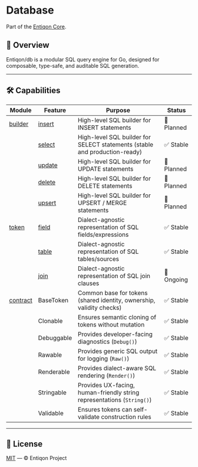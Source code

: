 # Database
Part of the [Entiqon Core](https://github.com/entiqon/entiqon).

## 🌱 Overview
Entiqon/db is a modular SQL query engine for Go, designed for composable, type-safe, and auditable SQL generation.

---

## 🛠 Capabilities

| Module                 | Feature                | Purpose                                                                    | Status     |
|------------------------|------------------------|----------------------------------------------------------------------------|------------|
| [builder](./builder)   | [insert](./builder)    | High-level SQL builder for INSERT statements                               | 📝 Planned |
|                        | [select](./builder)    | High-level SQL builder for SELECT statements (stable and production-ready) | ✅ Stable   |
|                        | [update](./builder)    | High-level SQL builder for UPDATE statements                               | 📝 Planned |
|                        | [delete](./builder)    | High-level SQL builder for DELETE statements                               | 📝 Planned |
|                        | [upsert](./builder)    | High-level SQL builder for UPSERT / MERGE statements                       | 📝 Planned |
| [token](./token)       | [field](./token/field) | Dialect-agnostic representation of SQL fields/expressions                  | ✅ Stable   |
|                        | [table](./token/table) | Dialect-agnostic representation of SQL tables/sources                      | ✅ Stable   |
|                        | [join](./token/join)   | Dialect-agnostic representation of SQL join clauses                        | 🚧 Ongoing |
| [contract](./contract) | BaseToken              | Common base for tokens (shared identity, ownership, validity checks)       | ✅ Stable   |
|                        | Clonable               | Ensures semantic cloning of tokens without mutation                        | ✅ Stable   |
|                        | Debuggable             | Provides developer-facing diagnostics (`Debug()`)                          | ✅ Stable   |
|                        | Rawable                | Provides generic SQL output for logging (`Raw()`)                          | ✅ Stable   |
|                        | Renderable             | Provides dialect-aware SQL rendering (`Render()`)                          | ✅ Stable   |
|                        | Stringable             | Provides UX-facing, human-friendly string representations (`String()`)     | ✅ Stable   |
|                        | Validable              | Ensures tokens can self-validate construction rules                        | ✅ Stable   |

---

## 📄 License
[MIT](../LICENSE) — © Entiqon Project

